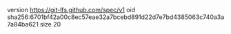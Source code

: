 version https://git-lfs.github.com/spec/v1
oid sha256:6701bf42a00c8ec57eae32a7bcebd891d22d7e7bd4385063c740a3a7a84ba621
size 20
